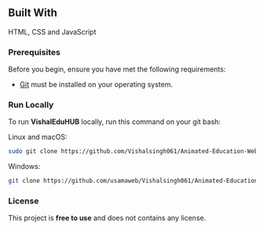 ## Built With

HTML, CSS and JavaScript

### Prerequisites

Before you begin, ensure you have met the following requirements:

* [Git](https://git-scm.com/downloads "Download Git") must be installed on your operating system.

### Run Locally

To run **VishalEduHUB** locally, run this command on your git bash:

Linux and macOS:

```bash
sudo git clone https://github.com/Vishalsingh061/Animated-Education-Website.git
```

Windows:

```bash
git clone https://github.com/usamaweb/Vishalsingh061/Animated-Education-Website.git
```


### License

This project is **free to use** and does not contains any license.
